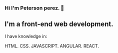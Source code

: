 ### Hi I'm Peterson perez. 👋

## I'm a front-end web development.

I have knowledge in:

HTML.
CSS.
JAVASCRIPT.
ANGULAR.
REACT.
